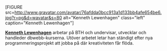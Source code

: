 [FIGURE src=http://www.gravatar.com/avatar/76afdda0bcc913a1d133bb4afe654be6.jpg?r=pg&d=wavatar&s=80 alt="Kenneth Lewenhagen" class="left" caption="Kenneth Lewenhagen"]

<a href=https://plus.google.com/+KennethLewenhagen1 rel=author><strong>Kenneth Lewenhagen</strong></a> arbetar på BTH och undervisar, utvecklar och handleder dbwebb-kurserna. Utöver arbetet letar han ständigt efter nya programmeringsprojekt att jobba på där kreativiteten får flöda.
